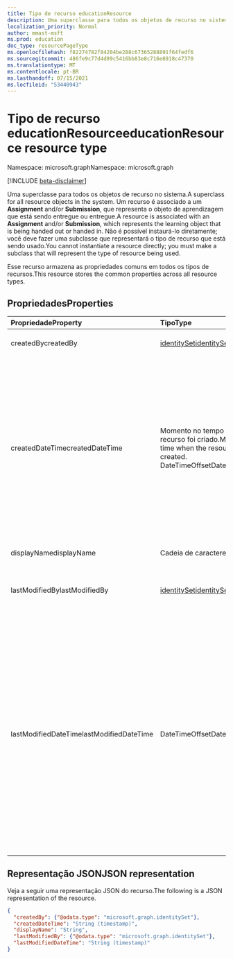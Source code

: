 ```yaml
---
title: Tipo de recurso educationResource
description: Uma superclasse para todos os objetos de recurso no sistema. Um recurso é associado a um **Assignment** and/or **Submission**, que representa o objeto de aprendizagem que está sendo
localization_priority: Normal
author: mmast-msft
ms.prod: education
doc_type: resourcePageType
ms.openlocfilehash: f82274782f84204be288c67365288891f64fedf6
ms.sourcegitcommit: 486fe9c77d4d89c5416bb83e8c716e6918c47370
ms.translationtype: MT
ms.contentlocale: pt-BR
ms.lasthandoff: 07/15/2021
ms.locfileid: "53440943"
---
```

# <a name="educationresource-resource-type"></a><span data-ttu-id="94a93-104">Tipo de recurso educationResource</span><span class="sxs-lookup"><span data-stu-id="94a93-104">educationResource resource type</span></span>

<span data-ttu-id="94a93-105">Namespace: microsoft.graph</span><span class="sxs-lookup"><span data-stu-id="94a93-105">Namespace: microsoft.graph</span></span>

[!INCLUDE [beta-disclaimer](../../includes/beta-disclaimer.md)]

<span data-ttu-id="94a93-106">Uma superclasse para todos os objetos de recurso no sistema.</span><span class="sxs-lookup"><span data-stu-id="94a93-106">A superclass for all resource objects in the system.</span></span> <span data-ttu-id="94a93-107">Um recurso é associado a um **Assignment** and/or **Submission**, que representa o objeto de aprendizagem que está sendo entregue ou entregue.</span><span class="sxs-lookup"><span data-stu-id="94a93-107">A resource is associated with an **Assignment** and/or **Submission**, which represents the learning object that is being handed out or handed in.</span></span> <span data-ttu-id="94a93-108">Não é possível instaurá-lo diretamente; você deve fazer uma subclasse que representará o tipo de recurso que está sendo usado.</span><span class="sxs-lookup"><span data-stu-id="94a93-108">You cannot instantiate a resource directly; you must make a subclass that will represent the type of resource being used.</span></span>

<span data-ttu-id="94a93-109">Esse recurso armazena as propriedades comuns em todos os tipos de recursos.</span><span class="sxs-lookup"><span data-stu-id="94a93-109">This resource stores the common properties across all resource types.</span></span>


## <a name="properties"></a><span data-ttu-id="94a93-110">Propriedades</span><span class="sxs-lookup"><span data-stu-id="94a93-110">Properties</span></span>
| <span data-ttu-id="94a93-111">Propriedade</span><span class="sxs-lookup"><span data-stu-id="94a93-111">Property</span></span>     | <span data-ttu-id="94a93-112">Tipo</span><span class="sxs-lookup"><span data-stu-id="94a93-112">Type</span></span>   |<span data-ttu-id="94a93-113">Descrição</span><span class="sxs-lookup"><span data-stu-id="94a93-113">Description</span></span>|
|:---------------|:--------|:----------|
|<span data-ttu-id="94a93-114">createdBy</span><span class="sxs-lookup"><span data-stu-id="94a93-114">createdBy</span></span>|[<span data-ttu-id="94a93-115">identitySet</span><span class="sxs-lookup"><span data-stu-id="94a93-115">identitySet</span></span>](identityset.md)|<span data-ttu-id="94a93-116">Who criou o recurso.</span><span class="sxs-lookup"><span data-stu-id="94a93-116">Who created the resource.</span></span>|
|<span data-ttu-id="94a93-117">createdDateTime</span><span class="sxs-lookup"><span data-stu-id="94a93-117">createdDateTime</span></span>|<span data-ttu-id="94a93-118">Momento no tempo em que o recurso foi criado.</span><span class="sxs-lookup"><span data-stu-id="94a93-118">Moment in time when the resource was created.</span></span>  <span data-ttu-id="94a93-119">DateTimeOffset</span><span class="sxs-lookup"><span data-stu-id="94a93-119">DateTimeOffset</span></span>|<span data-ttu-id="94a93-120">O tipo Timestamp representa informações de data e hora usando o formato ISO 8601 e está sempre no horário UTC.</span><span class="sxs-lookup"><span data-stu-id="94a93-120">The Timestamp type represents date and time information using ISO 8601 format and is always in UTC time.</span></span> <span data-ttu-id="94a93-121">Por exemplo, meia-noite UTC em 1 de janeiro de 2014 é `2014-01-01T00:00:00Z`</span><span class="sxs-lookup"><span data-stu-id="94a93-121">For example, midnight UTC on Jan 1, 2014 is `2014-01-01T00:00:00Z`</span></span>|
|<span data-ttu-id="94a93-122">displayName</span><span class="sxs-lookup"><span data-stu-id="94a93-122">displayName</span></span>|<span data-ttu-id="94a93-123">Cadeia de caracteres</span><span class="sxs-lookup"><span data-stu-id="94a93-123">String</span></span>|<span data-ttu-id="94a93-124">Nome de exibição do recurso.</span><span class="sxs-lookup"><span data-stu-id="94a93-124">Display name of resource.</span></span>|
|<span data-ttu-id="94a93-125">lastModifiedBy</span><span class="sxs-lookup"><span data-stu-id="94a93-125">lastModifiedBy</span></span>|[<span data-ttu-id="94a93-126">identitySet</span><span class="sxs-lookup"><span data-stu-id="94a93-126">identitySet</span></span>](identityset.md)|<span data-ttu-id="94a93-127">Who foi o último usuário a modificar o recurso.</span><span class="sxs-lookup"><span data-stu-id="94a93-127">Who was the last user to modify the resource.</span></span>|
|<span data-ttu-id="94a93-128">lastModifiedDateTime</span><span class="sxs-lookup"><span data-stu-id="94a93-128">lastModifiedDateTime</span></span>|<span data-ttu-id="94a93-129">DateTimeOffset</span><span class="sxs-lookup"><span data-stu-id="94a93-129">DateTimeOffset</span></span>|<span data-ttu-id="94a93-130">Momento no tempo em que o recurso foi modificado pela última vez.</span><span class="sxs-lookup"><span data-stu-id="94a93-130">Moment in time when the resource was last modified.</span></span>  <span data-ttu-id="94a93-131">O tipo Timestamp representa informações de data e hora usando o formato ISO 8601 e está sempre no horário UTC.</span><span class="sxs-lookup"><span data-stu-id="94a93-131">The Timestamp type represents date and time information using ISO 8601 format and is always in UTC time.</span></span> <span data-ttu-id="94a93-132">Por exemplo, meia-noite UTC em 1 de janeiro de 2014 é `2014-01-01T00:00:00Z`</span><span class="sxs-lookup"><span data-stu-id="94a93-132">For example, midnight UTC on Jan 1, 2014 is `2014-01-01T00:00:00Z`</span></span>|

## <a name="json-representation"></a><span data-ttu-id="94a93-133">Representação JSON</span><span class="sxs-lookup"><span data-stu-id="94a93-133">JSON representation</span></span>

<span data-ttu-id="94a93-134">Veja a seguir uma representação JSON do recurso.</span><span class="sxs-lookup"><span data-stu-id="94a93-134">The following is a JSON representation of the resource.</span></span>

<!-- {
  "blockType": "resource",
  "optionalProperties": [

  ],
  "@odata.type": "microsoft.graph.educationResource"
}-->

```json
{
  "createdBy": {"@odata.type": "microsoft.graph.identitySet"},
  "createdDateTime": "String (timestamp)",
  "displayName": "String",
  "lastModifiedBy": {"@odata.type": "microsoft.graph.identitySet"},
  "lastModifiedDateTime": "String (timestamp)"
}
```

<!-- uuid: 8fcb5dbc-d5aa-4681-8e31-b001d5168d79
2015-10-25 14:57:30 UTC -->
<!--
{
  "type": "#page.annotation",
  "description": "educationResource resource",
  "keywords": "",
  "section": "documentation",
  "tocPath": "",
  "suppressions": []
}
-->


